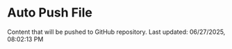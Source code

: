 # Auto Push File

Content that will be pushed to GitHub repository.
Last updated: 06/27/2025, 08:02:13 PM